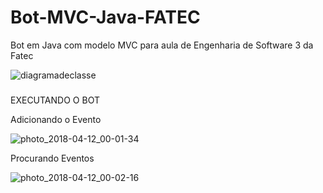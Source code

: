 # Bot-MVC-Java-FATEC
Bot em Java com modelo MVC para aula de Engenharia de Software 3 da Fatec



![diagramadeclasse](https://user-images.githubusercontent.com/31158250/39105579-257bbbfe-468d-11e8-8081-891d1902adef.JPG)



###
EXECUTANDO O BOT

Adicionando o Evento

![photo_2018-04-12_00-01-34](https://user-images.githubusercontent.com/31158250/39105616-471eecc2-468d-11e8-9aa0-e3992514cb41.jpg)



Procurando Eventos

![photo_2018-04-12_00-02-16](https://user-images.githubusercontent.com/31158250/39105642-5f994ff4-468d-11e8-8b9a-29f00a34891d.jpg)
